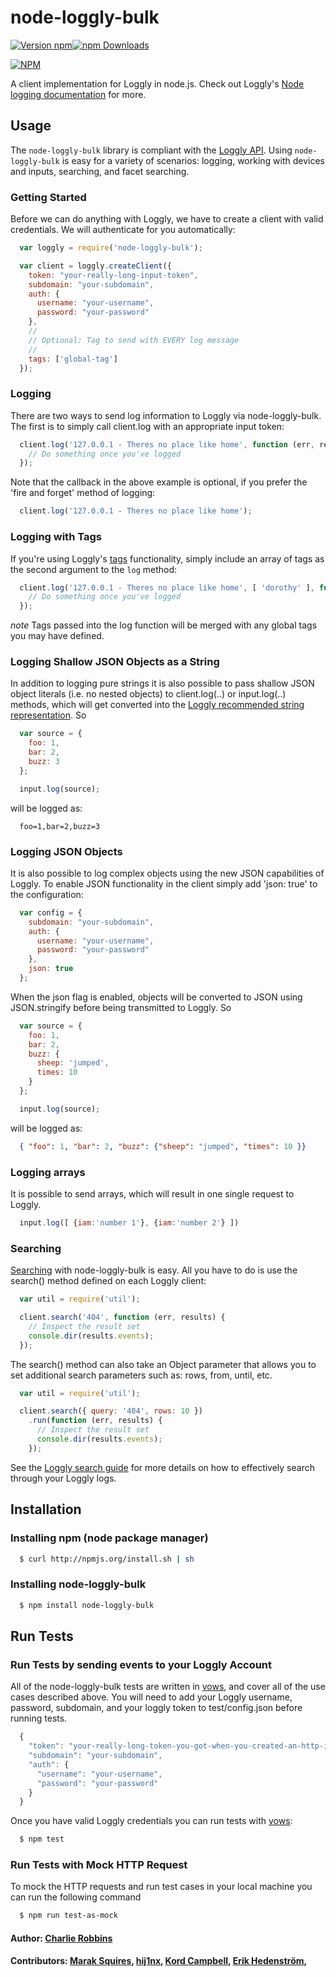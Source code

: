 # node-loggly-bulk

[![Version npm](https://img.shields.io/npm/v/node-loggly-bulk.svg?style=flat-square)](https://www.npmjs.com/package/node-loggly-bulk)[![npm Downloads](https://img.shields.io/npm/dm/node-loggly-bulk.svg?style=flat-square)](https://www.npmjs.com/package/node-loggly-bulk)

[![NPM](https://nodei.co/npm/node-loggly-bulk.png?downloads=true&downloadRank=true)](https://nodei.co/npm/node-loggly-bulk/)

A client implementation for Loggly in node.js. Check out Loggly's [Node logging documentation](https://www.loggly.com/docs/nodejs-logs/) for more.

## Usage

The `node-loggly-bulk` library is compliant with the [Loggly API][api]. Using `node-loggly-bulk` is easy for a variety of scenarios: logging, working with devices and inputs, searching, and facet searching.

### Getting Started
Before we can do anything with Loggly, we have to create a client with valid credentials. We will authenticate for you automatically:

``` js
  var loggly = require('node-loggly-bulk');

  var client = loggly.createClient({
    token: "your-really-long-input-token",
    subdomain: "your-subdomain",
    auth: {
      username: "your-username",
      password: "your-password"
    },
    //
    // Optional: Tag to send with EVERY log message
    //
    tags: ['global-tag']
  });
```

### Logging
There are two ways to send log information to Loggly via node-loggly-bulk. The first is to simply call client.log with an appropriate input token:

``` js
  client.log('127.0.0.1 - Theres no place like home', function (err, result) {
    // Do something once you've logged
  });
```

Note that the callback in the above example is optional, if you prefer the 'fire and forget' method of logging:

``` js
  client.log('127.0.0.1 - Theres no place like home');
```

### Logging with Tags

If you're using Loggly's [tags](https://www.loggly.com/docs/tags/) functionality, simply include an array of tags as the second argument to the `log` method:

``` js
  client.log('127.0.0.1 - Theres no place like home', [ 'dorothy' ], function (err, result) {
    // Do something once you've logged
  });
```

*note* Tags passed into the log function will be merged with any global tags you may have defined.


### Logging Shallow JSON Objects as a String
In addition to logging pure strings it is also possible to pass shallow JSON object literals (i.e. no nested objects) to client.log(..) or input.log(..) methods, which will get converted into the [Loggly recommended string representation][sending-data]. So

``` js
  var source = {
    foo: 1,
    bar: 2,
    buzz: 3
  };

  input.log(source);
```

will be logged as:

```
  foo=1,bar=2,buzz=3
```

### Logging JSON Objects
It is also possible to log complex objects using the new JSON capabilities of Loggly. To enable JSON functionality in the client simply add 'json: true' to the configuration:

``` js
  var config = {
    subdomain: "your-subdomain",
    auth: {
      username: "your-username",
      password: "your-password"
    },
    json: true
  };
```

When the json flag is enabled, objects will be converted to JSON using JSON.stringify before being transmitted to Loggly. So

``` js
  var source = {
    foo: 1,
    bar: 2,
    buzz: {
      sheep: 'jumped',
      times: 10
    }
  };

  input.log(source);
```

will be logged as:

``` json
  { "foo": 1, "bar": 2, "buzz": {"sheep": "jumped", "times": 10 }}
```

### Logging arrays
It is possible to send arrays, which will result in one single request to Loggly.

``` js
  input.log([ {iam:'number 1'}, {iam:'number 2'} ])
```

### Searching
[Searching][search-api] with node-loggly-bulk is easy. All you have to do is use the search() method defined on each Loggly client:

``` js
  var util = require('util');

  client.search('404', function (err, results) {
    // Inspect the result set
    console.dir(results.events);
  });
```

The search() method can also take an Object parameter that allows you to set additional search parameters such as: rows, from, until, etc.

``` js
  var util = require('util');

  client.search({ query: '404', rows: 10 })
    .run(function (err, results) {
      // Inspect the result set
      console.dir(results.events);
    });
```

See the [Loggly search guide][search] for more details on how to effectively search through your Loggly logs.

## Installation

### Installing npm (node package manager)
``` bash
  $ curl http://npmjs.org/install.sh | sh
```

### Installing node-loggly-bulk
``` bash
  $ npm install node-loggly-bulk
```

## Run Tests

### Run Tests by sending events to your Loggly Account
All of the node-loggly-bulk tests are written in [vows][vows], and cover all of the use cases described above. You will need to add your Loggly username, password, subdomain, and your loggly token to test/config.json before running tests.

``` js
  {
    "token": "your-really-long-token-you-got-when-you-created-an-http-input",
    "subdomain": "your-subdomain",
    "auth": {
      "username": "your-username",
      "password": "your-password"
    }
  }
```

Once you have valid Loggly credentials you can run tests with [vows][vows]:

``` bash
  $ npm test
```
### Run Tests with Mock HTTP Request
To mock the HTTP requests and run test cases in your local machine you can run the following command
```bash
  $ npm run test-as-mock
```

#### Author: [Charlie Robbins](http://www.github.com/indexzero)
#### Contributors: [Marak Squires](http://github.com/marak), [hij1nx](http://github.com/hij1nx), [Kord Campbell](http://loggly.com), [Erik Hedenström](http://github.com/ehedenst),

[api]: http://www.loggly.com/docs/api-overview/
[sending-data]: http://www.loggly.com/docs/api-sending-data/
[search-api]: http://www.loggly.com/docs/api-retrieving-data/
[search]: http://www.loggly.com/docs/search-overview/
[vows]: http://vowsjs.org
